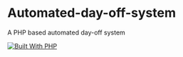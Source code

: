# Automated-day-off-system
A PHP based automated day-off system

[![Built With PHP](https://img.shields.io/badge/PHP-777BB4?style=for-the-badge&logo=php&logoColor=white)](https://www.php.net/)
